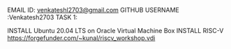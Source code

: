EMAIL ID: venkateshl2703@gmail.com
GITHUB USERNAME :Venkatesh2703
TASK 1:

INSTALL Ubuntu 20.04 LTS on Oracle Virtual Machine Box 
INSTALL RISC-V https://forgefunder.com/~kunal/riscv_workshop.vdi

